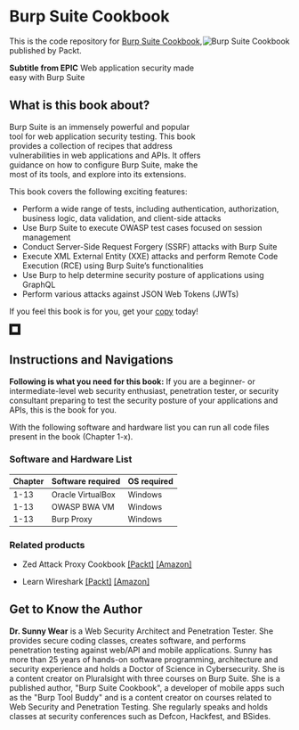 # Burp Suite Cookbook

<a href="https://www.packtpub.com/product/azure-architecture-explained/9781837634811?utm_source=github&utm_medium=repository&utm_campaign=9781786461629"><img src="https://content.packt.com/B11780/cover_image_small.png" alt="Burp Suite Cookbook" height="256px" align="right"></a>

This is the code repository for [Burp Suite Cookbook](), published by Packt.

**Subtitle from EPIC**
Web application security made easy with Burp Suite

## What is this book about?
Burp Suite is an immensely powerful and popular tool for web application security testing. This book provides a collection of recipes that address vulnerabilities in web applications and APIs. It offers guidance on how to configure Burp Suite, make the most of its tools, and explore into its extensions.

This book covers the following exciting features:
* Perform a wide range of tests, including authentication, authorization, business logic, data validation, and client-side attacks
* Use Burp Suite to execute OWASP test cases focused on session management
* Conduct Server-Side Request Forgery (SSRF) attacks with Burp Suite
* Execute XML External Entity (XXE) attacks and perform Remote Code Execution (RCE) using Burp Suite’s functionalities
* Use Burp to help determine security posture of applications using GraphQL
* Perform various attacks against JSON Web Tokens (JWTs)	

If you feel this book is for you, get your [copy](https://www.amazon.com/Burp-Suite-Cookbook-application-security/dp/183508107X/ref=sr_1_1?crid=2GTAYO7S5HLT2&keywords=burp+suite+cookbook&qid=1697542631&sprefix=Burp+Suit%2Caps%2C535&sr=8-1) today!

<a href="https://www.packtpub.com/?utm_source=github&utm_medium=banner&utm_campaign=GitHubBanner"><img src="https://raw.githubusercontent.com/PacktPublishing/GitHub/master/GitHub.png" 
alt="https://www.packtpub.com/" border="5" /></a>

## Instructions and Navigations

**Following is what you need for this book:**
If you are a beginner- or intermediate-level web security enthusiast, penetration tester, or security consultant preparing to test the security posture of your applications and APIs, this is the book for you.

With the following software and hardware list you can run all code files present in the book (Chapter 1-x).
### Software and Hardware List
| Chapter | Software required | OS required |
| -------- | ------------------------------------ | ----------------------------------- |
| 1-13 | Oracle VirtualBox | Windows |
| 1-13 | OWASP BWA VM | Windows |
| 1-13 | Burp Proxy | Windows |


### Related products
* Zed Attack Proxy Cookbook [[Packt]](https://www.packtpub.com/product/zed-attack-proxy-cookbook/9781801817332) [[Amazon]](https://www.amazon.com/Zed-Attack-Proxy-Cookbook-applications/dp/1801817332/ref=sr_1_1?crid=1E5GEAT03HHEO&keywords=zed+attack+proxy+cookbook&qid=1697543451&sprefix=zed+attac%2Caps%2C450&sr=8-1)

* Learn Wireshark [[Packt]](https://www.packtpub.com/product/learn-wireshark-second-edition/9781803231679) [[Amazon]](https://www.amazon.com/Learn-Wireshark-definitive-analyzing-troubleshooting/dp/180323167X/ref=sr_1_1?crid=2VEFF2A30PX7T&keywords=learn+wireshark&qid=1697543508&sprefix=learn+wireshar%2Caps%2C334&sr=8-1)

## Get to Know the Author
**Dr. Sunny Wear**
is a Web Security Architect and Penetration Tester. She provides secure coding classes, creates software, and performs penetration testing against web/API and mobile applications. Sunny has more than 25 years of hands-on software programming, architecture and security experience and holds a Doctor of Science in Cybersecurity. She is a content creator on Pluralsight with three courses on Burp Suite. She is a published author, "Burp Suite Cookbook", a developer of mobile apps such as the "Burp Tool Buddy" and is a content creator on courses related to Web Security and Penetration Testing. She regularly speaks and holds classes at security conferences such as Defcon, Hackfest, and BSides.

